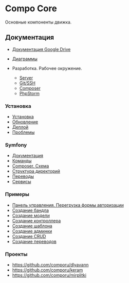 Compo Core
==========

Основные компоненты движка.

## Документация

- [Документация Google Drive](https://drive.google.com/drive/folders/0BzikKPl7V1tNM2JteHZOeUkxb0U)
- [Диаграммы](./doc/diagrams/diagrams.md)

- Разработка. Рабочее окружение.
  - [Server](./doc/development/server.md)
  - [Git/SSH](./doc/development/git-ssh.md)
  - [Composer](./doc/development/composer.md)
  - [PhpStorm](./doc/development/phpstorm.md)

### Установка

- [Установка](./doc/install.md)
- [Обновление](./doc/update.md)
- [Деплой](./doc/deploy.md)
- [Проблемы](./doc/problems.md)

### Symfony
  - [Документация](./doc/symfony/docs.md)
  - [Команды](./doc/symfony/useful-console-commands.md)
  - [Composer. Схема](./doc/symfony/composer-schema.md)
  - [Структура директорий](./doc/symfony/dirs.md)
  - [Переводы](./doc/symfony/translations.md)
  - [Сервисы](./doc/symfony/services-yml.md)

### Примеры
  - [Панель управления. Перегрузка формы авторизации](./doc/examples/admin-login-form.md)
  - [Создание бандла](./doc/examples/create-bundle.md)
  - [Создание модели](./doc/examples/create-entity.md)
  - [Создание контроллера](./doc/examples/create-controller.md)
  - [Создание шаблона](./doc/examples/create-views.md)
  - [Создание админки](./doc/examples/create-admin.md)
  - [Создание CRUD](./doc/examples/create-crud.md)
  - [Создание переводов](./doc/examples/create-translations.md)

### Проекты
  - https://github.com/comporu/dlyavann
  - https://github.com/comporu/keram
  - https://github.com/comporu/mirplitki